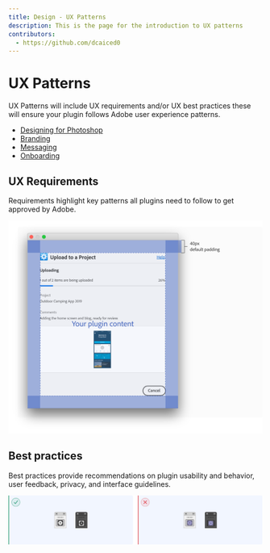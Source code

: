 ```yaml
---
title: Design - UX Patterns
description: This is the page for the introduction to UX patterns
contributors:
  - https://github.com/dcaiced0
---
```


# UX Patterns

UX Patterns will include UX requirements and/or UX best practices these will ensure your plugin follows Adobe user experience patterns.

* [Designing for Photoshop](Designingforphotoshop/)
* [Branding](branding/)
* [Messaging](messaging/)
* [Onboarding](onboarding/)


## UX Requirements

Requirements highlight key patterns all plugins need to follow to get approved by Adobe. 

![Example of specs and UX requirements](../ux-images/plugindialogspecs.png)

## Best practices

Best practices provide recommendations on plugin usability and behavior, user feedback, privacy, and interface guidelines. 

![Example of a UX best practice](../ux-images/psicondosdonts.png)

